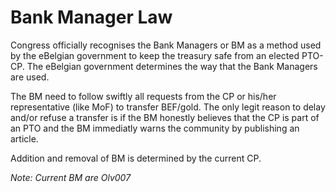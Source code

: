 # Bank Manager Law
Congress officially recognises the Bank Managers or BM as a method used by the eBelgian government to keep the treasury safe from an elected PTO-CP. The eBelgian government determines the way that the Bank Managers are used.

The BM need to follow swiftly all requests from the CP or his/her representative (like MoF) to transfer BEF/gold. The only legit reason to delay and/or refuse a transfer is if the BM honestly believes that the CP is part of an PTO and the BM immediatly warns the community by publishing an article.

Addition and removal of BM is determined by the current CP.

*Note: Current BM are Olv007*